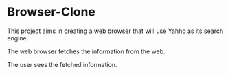 # Browser-Clone

This project aims in creating a web browser that will use Yahho as its search engine. 

The web browser fetches the information from the web. 

The user sees the fetched information.
